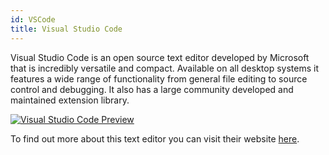 ```yaml
---
id: VSCode
title: Visual Studio Code
---
```


Visual Studio Code is an open source text editor developed by Microsoft that is incredibly versatile and compact. Available on all desktop systems it features a wide range of functionality from general file editing to source control and debugging. It also has a large community developed and maintained extension library. 

[<img alt="Visual Studio Code Preview" src="/img/VSCode.png" />](https://code.visualstudio.com/)

To find out more about this text editor you can visit their website [here](https://code.visualstudio.com/).